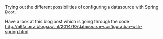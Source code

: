 Trying out the different possibilities of configuring a datasource with Spring Boot.

Have a look at this blog post which is going through the code
http://altfatterz.blogspot.nl/2014/10/datasource-configuration-with-spring.html
